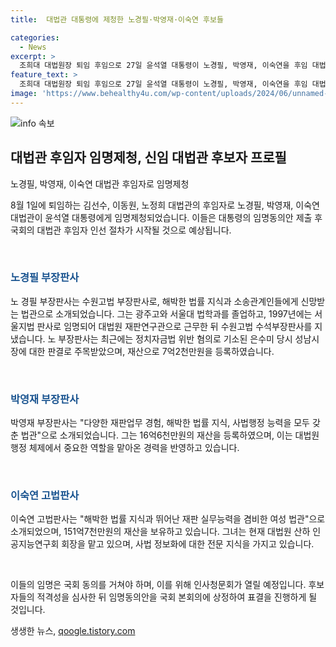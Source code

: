 ```yaml
---
title:  대법관 대통령에 제청한 노경필·박영재·이숙연 후보들

categories:
  - News
excerpt: >
  조희대 대법원장 퇴임 후임으로 27일 윤석열 대통령이 노경필, 박영재, 이숙연을 후임 대법관으로 임명 제청했다.  정직하고 능숙한 재판 능력으로 알려진 노 경필 부장판사는 23기 사법연수원 출신으로, 박영재 부장판사는 사법행정 경험이 풍부하며, 이숙연 고법판사는 법률 지식과 재판 실무능력을 겸비한 여성 법관으로 소개됐다.  관련하여 대법원은 후임 선정 이유를 설명하며, 해당 후임에 대한 국회 인사청문회가 열릴 것으로 예상된다.
feature_text: >
  조희대 대법원장 퇴임 후임으로 27일 윤석열 대통령이 노경필, 박영재, 이숙연을 후임 대법관으로 임명 제청했다.  정직하고 능숙한 재판 능력으로 알려진 노 경필 부장판사는 23기 사법연수원 출신으로, 박영재 부장판사는 사법행정 경험이 풍부하며, 이숙연 고법판사는 법률 지식과 재판 실무능력을 겸비한 여성 법관으로 소개됐다.  관련하여 대법원은 후임 선정 이유를 설명하며, 해당 후임에 대한 국회 인사청문회가 열릴 것으로 예상된다.
image: 'https://www.behealthy4u.com/wp-content/uploads/2024/06/unnamed-file.png'
---
```


<p><img src="https://www.behealthy4u.com/wp-content/uploads/2024/06/unnamed-file.png" alt="info 속보" /></p>

<h2 data-ke-size="size26">대법관 후임자 임명제청, 신임 대법관 후보자 프로필</h2>

<p>노경필, 박영재, 이숙연 대법관 후임자로 임명제청</p>

<p>8월 1일에 퇴임하는 김선수, 이동원, 노정희 대법관의 후임자로 노경필, 박영재, 이숙연 대법관이 윤석열 대통령에게 임명제청되었습니다. 이들은 대통령의 임명동의안 제출 후 국회의 대법관 후임자 인선 절차가 시작될 것으로 예상됩니다.</p>

<p data-ke-size="size16">&nbsp;</p>

<h3><b><span style="color: #1a5490;">노경필 부장판사</span></b></h3>

<p>노 경필 부장판사는 수원고법 부장판사로, 해박한 법률 지식과 소송관계인들에게 신망받는 법관으로 소개되었습니다. 그는 광주고와 서울대 법학과를 졸업하고, 1997년에는 서울지법 판사로 임명되어 대법원 재판연구관으로 근무한 뒤 수원고법 수석부장판사를 지냈습니다. 노 부장판사는 최근에는 정치자금법 위반 혐의로 기소된 은수미 당시 성남시장에 대한 판결로 주목받았으며, 재산으로 7억2천만원을 등록하였습니다.</p>

<p data-ke-size="size16">&nbsp;</p>

<h3><b><span style="color: #1a5490;">박영재 부장판사</span></b></h3>

<p>박영재 부장판사는 "다양한 재판업무 경험, 해박한 법률 지식, 사법행정 능력을 모두 갖춘 법관"으로 소개되었습니다. 그는 16억6천만원의 재산을 등록하였으며, 이는 대법원 행정 체제에서 중요한 역할을 맡아온 경력을 반영하고 있습니다.</p>

<p data-ke-size="size16">&nbsp;</p>

<h3><b><span style="color: #1a5490;">이숙연 고법판사</span></b></h3>

<p>이숙연 고법판사는 "해박한 법률 지식과 뛰어난 재판 실무능력을 겸비한 여성 법관"으로 소개되었으며, 151억7천만원의 재산을 보유하고 있습니다. 그녀는 현재 대법원 산하 인공지능연구회 회장을 맡고 있으며, 사법 정보화에 대한 전문 지식을 가지고 있습니다.</p>

<p data-ke-size="size16">&nbsp;</p>

<p>이들의 임명은 국회 동의를 거쳐야 하며, 이를 위해 인사청문회가 열릴 예정입니다. 후보자들의 적격성을 심사한 뒤 임명동의안을 국회 본회의에 상정하여 표결을 진행하게 될 것입니다.</p>
생생한 뉴스, <a href="https://qoogle.tistory.com" rel="dofollow">qoogle.tistory.com</a>


